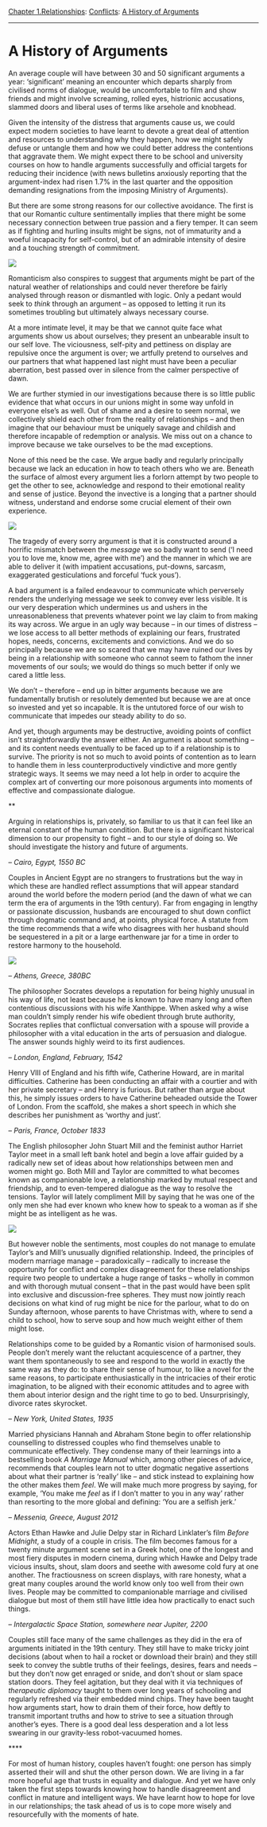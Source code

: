 [Chapter 1.Relationships](https://www.theschooloflife.com/thebookoflife/category/relationships/): [Conflicts](https://www.theschooloflife.com/thebookoflife/category/relationships/conflicts/): [A History of Arguments](https://www.theschooloflife.com/thebookoflife/a-history-of-arguments/)

* * *

# A History of Arguments

An average couple will have between 30 and 50 significant arguments a year: ‘significant’ meaning an encounter which departs sharply from civilised norms of dialogue, would be uncomfortable to film and show friends and might involve screaming, rolled eyes, histrionic accusations, slammed doors and liberal uses of terms like arsehole and knobhead.

Given the intensity of the distress that arguments cause us, we could expect modern societies to have learnt to devote a great deal of attention and resources to understanding why they happen, how we might safely defuse or untangle them and how we could better address the contentions that aggravate them. We might expect there to be school and university courses on how to handle arguments successfully and official targets for reducing their incidence (with news bulletins anxiously reporting that the argument-index had risen 1.7% in the last quarter and the opposition demanding resignations from the imposing Ministry of Arguments).

But there are some strong reasons for our collective avoidance. The first is that our Romantic culture sentimentally implies that there might be some necessary connection between true passion and a fiery temper. It can seem as if fighting and hurling insults might be signs, not of immaturity and a woeful incapacity for self-control, but of an admirable intensity of desire and a touching strength of commitment.

![](https://www.theschooloflife.com/thebookoflife/wp-content/uploads/2018/09/640px-William_Quiller_Orchardson_-_The_first_cloud_-_Google_Art_Project.jpg)

Romanticism also conspires to suggest that arguments might be part of the natural weather of relationships and could never therefore be fairly analysed through reason or dismantled with logic. Only a pedant would seek to _think_ through an argument – as opposed to letting it run its sometimes troubling but ultimately always necessary course.

At a more intimate level, it may be that we cannot quite face what arguments show us about ourselves; they present an unbearable insult to our self love. The viciousness, self-pity and pettiness on display are repulsive once the argument is over; we artfully pretend to ourselves and our partners that what happened last night must have been a peculiar aberration, best passed over in silence from the calmer perspective of dawn.

We are further stymied in our investigations because there is so little public evidence that what occurs in our unions might in some way unfold in everyone else’s as well. Out of shame and a desire to seem normal, we collectively shield each other from the reality of relationships – and then imagine that our behaviour must be uniquely savage and childish and therefore incapable of redemption or analysis. We miss out on a chance to improve because we take ourselves to be the mad exceptions.

None of this need be the case. We argue badly and regularly principally because we lack an education in how to teach others who we are. Beneath the surface of almost every argument lies a forlorn attempt by two people to get the other to see, acknowledge and respond to their emotional reality and sense of justice. Beyond the invective is a longing that a partner should witness, understand and endorse some crucial element of their own experience.

![](https://www.theschooloflife.com/thebookoflife/wp-content/uploads/2018/09/at-father-lathuille-1879.jpgLarge.jpg)

The tragedy of every sorry argument is that it is constructed around a horrific mismatch between the _message_ we so badly want to send (‘I need you to love me, know me, agree with me’) and the manner in which we are able to deliver it (with impatient accusations, put-downs, sarcasm, exaggerated gesticulations and forceful ‘fuck yous’).

A bad argument is a failed endeavour to communicate which perversely renders the underlying message we seek to convey ever less visible. It is our very desperation which undermines us and ushers in the unreasonableness that prevents whatever point we lay claim to from making its way across. We argue in an ugly way because – in our times of distress – we lose access to all better methods of explaining our fears, frustrated hopes, needs, concerns, excitements and convictions. And we do so principally because we are so scared that we may have ruined our lives by being in a relationship with someone who cannot seem to fathom the inner movements of our souls; we would do things so much better if only we cared a little less.

We don’t – therefore – end up in bitter arguments because we are fundamentally brutish or resolutely demented but because we are at once so invested and yet so incapable. It is the untutored force of our wish to communicate that impedes our steady ability to do so.

And yet, though arguments may be destructive, avoiding points of conflict isn’t straightforwardly the answer either. An argument is about something – and its content needs eventually to be faced up to if a relationship is to survive. The priority is not so much to avoid points of contention as to learn to handle them in less counterproductively vindictive and more gently strategic ways. It seems we may need a lot help in order to acquire the complex art of converting our more poisonous arguments into moments of effective and compassionate dialogue.

\*\*

Arguing in relationships is, privately, so familiar to us that it can feel like an eternal constant of the human condition. But there is a significant historical dimension to our propensity to fight – and to our style of doing so. We should investigate the history and future of arguments.

_– Cairo, Egypt, 1550 BC_

Couples in Ancient Egypt are no strangers to frustrations but the way in which these are handled reflect assumptions that will appear standard around the world before the modern period (and the dawn of what we can term the era of arguments in the 19th century). Far from engaging in lengthy or passionate discussion, husbands are encouraged to shut down conflict through dogmatic command and, at points, physical force. A statute from the time recommends that a wife who disagrees with her husband should be sequestered in a pit or a large earthenware jar for a time in order to restore harmony to the household.

![](https://www.theschooloflife.com/thebookoflife/wp-content/uploads/2018/09/Cleopatra_and_Caesar_by_Jean-Leon-Gerome.jpg)

_– Athens, Greece, 380BC_

The philosopher Socrates develops a reputation for being highly unusual in his way of life, not least because he is known to have many long and often contentious discussions with his wife Xanthippe. When asked why a wise man couldn’t simply render his wife obedient through brute authority, Socrates replies that conflictual conversation with a spouse will provide a philosopher with a vital education in the arts of persuasion and dialogue. The answer sounds highly weird to its first audiences.

_– London, England, February, 1542_

Henry VIII of England and his fifth wife, Catherine Howard, are in marital difficulties. Catherine has been conducting an affair with a courtier and with her private secretary – and Henry is furious. But rather than argue about this, he simply issues orders to have Catherine beheaded outside the Tower of London. From the scaffold, she makes a short speech in which she describes her punishment as ‘worthy and just’.

_– Paris, France, October 1833_

The English philosopher John Stuart Mill and the feminist author Harriet Taylor meet in a small left bank hotel and begin a love affair guided by a radically new set of ideas about how relationships between men and women might go. Both Mill and Taylor are committed to what becomes known as companionable love, a relationship marked by mutual respect and friendship, and to even-tempered dialogue as the way to resolve the tensions. Taylor will lately compliment Mill by saying that he was one of the only men she had ever known who knew how to speak to a woman as if she might be as intelligent as he was.

![](https://www.theschooloflife.com/thebookoflife/wp-content/uploads/2018/09/J_S_Mill_and_H_Taylor.jpg)

But however noble the sentiments, most couples do not manage to emulate Taylor’s and Mill’s unusually dignified relationship. Indeed, the principles of modern marriage manage – paradoxically – radically to increase the opportunity for conflict and complex disagreement for these relationships require two people to undertake a huge range of tasks – wholly in common and with thorough mutual consent – that in the past would have been split into exclusive and discussion-free spheres. They must now jointly reach decisions on what kind of rug might be nice for the parlour, what to do on Sunday afternoon, whose parents to have Christmas with, where to send a child to school, how to serve soup and how much weight either of them might lose.

Relationships come to be guided by a Romantic vision of harmonised souls. People don’t merely want the reluctant acquiescence of a partner, they want them spontaneously to see and respond to the world in exactly the same way as they do: to share their sense of humour, to like a novel for the same reasons, to participate enthusiastically in the intricacies of their erotic imagination, to be aligned with their economic attitudes and to agree with them about interior design and the right time to go to bed. Unsurprisingly, divorce rates skyrocket.

_– New York, United States, 1935_

Married physicians Hannah and Abraham Stone begin to offer relationship counselling to distressed couples who find themselves unable to communicate effectively. They condense many of their learnings into a bestselling book&nbsp;_A Marriage Manual_ which, among other pieces of advice, recommends that couples learn not to utter dogmatic negative assertions about what their partner is ‘really’ like – and stick instead to explaining how the other makes them _feel_. We will make much more progress by saying, for example, ‘You make me _feel_ as if I don’t matter to you in any way’ rather than resorting to the more global and defining: ‘You are a selfish jerk.’

_– Messenia, Greece, August 2012_

Actors Ethan Hawke and Julie Delpy star in Richard Linklater’s film _Before Midnight_, a study of a couple in crisis. The film becomes famous for a twenty minute argument scene set in a Greek hotel, one of the longest and most fiery disputes in modern cinema, during which Hawke and Delpy trade vicious insults, shout, slam doors and seethe with awesome cold fury at one another. The fractiousness on screen displays, with rare honesty, what a great many couples around the world know only too well from their own lives. People may be committed to companionable marriage and civilised dialogue but most of them still have little idea how practically to enact such things.

_– Intergalactic Space Station, somewhere near Jupiter, 2200_

Couples still face many of the same challenges as they did in the era of arguments initiated in the 19th century. They still have to make tricky joint decisions (about when to hail a rocket or download their brain) and they still seek to convey the subtle truths of their feelings, desires, fears and needs – but they don’t now get enraged or snide, and don’t shout or slam space station doors. They feel agitation, but they deal with it via techniques of _therapeutic diplomacy_ taught to them over long years of schooling and regularly refreshed via their embedded mind chips. They have been taught how arguments start, how to drain them of their force, how deftly to transmit important truths and how to strive to see a situation through another’s eyes. There is a good deal less desperation and a lot less swearing in our gravity-less robot-vacuumed homes.

\*\*\*\*

For most of human history, couples haven’t fought: one person has simply asserted their will and shut the other person down. We are living in a far more hopeful age that trusts in equality and dialogue. And yet we have only taken the first steps towards knowing how to handle disagreement and conflict in mature and intelligent ways. We have learnt how to hope for love in our relationships; the task ahead of us is to cope more wisely and resourcefully with the moments of hate.
